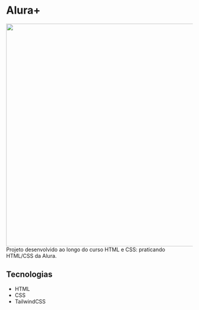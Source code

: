 # Alura+
<div align='center'>
  <img src='https://user-images.githubusercontent.com/35473934/170846067-0be33a65-62ca-4a90-ae99-25ef25488f19.png' width='600px'/>
</div>
Projeto desenvolvido ao longo do curso HTML e CSS: praticando HTML/CSS da Alura.

## Tecnologias
- HTML
- CSS
- TailwindCSS
